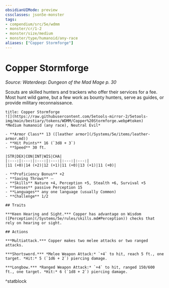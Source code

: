 ```yaml
---
obsidianUIMode: preview
cssclasses: json5e-monster
tags:
- compendium/src/5e/wdmm
- monster/cr/1-2
- monster/size/medium
- monster/type/humanoid/any-race
aliases: ["Copper Stormforge"]
---
```

# Copper Stormforge
*Source: Waterdeep: Dungeon of the Mad Mage p. 30*  

Scouts are skilled hunters and trackers who offer their services for a fee. Most hunt wild game, but a few work as bounty hunters, serve as guides, or provide military reconnaissance.

```ad-statblock
title: Copper Stormforge
![](https://raw.githubusercontent.com/5etools-mirror-2/5etools-img/main/bestiary/tokens/WDMM/Copper%20Stormforge.webp#token)
*Medium humanoid (any race), Neutral Evil*

- **Armor Class** 13 ([leather armor](/Systems/5e/items/leather-armor.md))
- **Hit Points** 16 (`3d8 + 3`)
- **Speed** 30 ft.

|STR|DEX|CON|INT|WIS|CHA|
|:---:|:---:|:---:|:---:|:---:|:---:|
|11 (+0)|14 (+2)|12 (+1)|11 (+0)|13 (+1)|11 (+0)|

- **Proficiency Bonus** +2
- **Saving Throws** ⏤
- **Skills** Nature +4, Perception +5, Stealth +6, Survival +5
- **Senses** passive Perception 15
- **Languages** any one language (usually Common)
- **Challenge** 1/2

## Traits

***Keen Hearing and Sight.*** Copper has advantage on Wisdom ([Perception](/Systems/5e/rules/skills.md#Perception)) checks that rely on hearing or sight.

## Actions

***Multiattack.*** Copper makes two melee attacks or two ranged attacks.

***Shortsword.*** *Melee Weapon Attack:* `+4` to hit, reach 5 ft., one target. *Hit:* 5 (`1d6 + 2`) piercing damage.

***Longbow.*** *Ranged Weapon Attack:* `+4` to hit, ranged 150/600 ft., one target. *Hit:* 6 (`1d8 + 2`) piercing damage.
```
^statblock